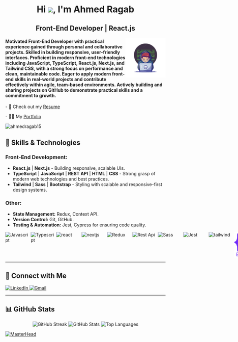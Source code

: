 <h1 align="center">Hi <img src="https://media.giphy.com/media/hvRJCLFzcasrR4ia7z/giphy.gif" width="28">, I'm Ahmed Ragab </h1>
<h2 align="center">Front-End Developer | React.js</h2>

<div style="margin-bottom:20px">
        <img align="right" src="https://raw.githubusercontent.com/mohamedelkashef15/mohamedelkashef15/main/github-profile.png" width="25%">
</div>

<h4>Motivated Front-End Developer with practical experience gained through personal and collaborative projects. Skilled in building responsive, user-friendly interfaces. Proficient in modern front-end technologies including JavaScript, TypeScript, React.js, Next.js, and Tailwind CSS, with a strong focus on performance and clean, maintainable code. Eager to apply modern front-end skills in real-world projects and contribute effectively within agile, team-based environments. Actively building and sharing projects on GitHub to demonstrate practical skills and a commitment to growth.</h4>

<p>- 📄 Check out my <a href="https://drive.google.com/file/d/1Kdz0Yu_Jl9krKpCVEChWesaViSCYi6o6" target="_blank">Resume</a></p>
<p>- 👨‍💻 My <a href="https://ahmedragab.netlify.app" target="_blank">Portfolio</a></p>

<p align="left"> <img src="https://komarev.com/ghpvc/?username=ahmedragab15&label=Profile%20views&color=0e75b6&style=flat" alt="ahmedragab15" /> </p>


## 🚀 **Skills & Technologies**

### **Front-End Development:**
- **React.js** | **Next.js** - Building responsive, scalable UIs.
- **TypeScript** | **JavaScript** | **REST API** | **HTML** | **CSS** - Strong grasp of modern web technologies and best practices.
- **Tailwind** | **Sass** | **Bootstrap** - Styling with scalable and responsive-first design systems.

### **Other:**
- **State Management:** Redux, Context API.
- **Version Control:** Git, GitHub.
- **Testing & Automation:** Jest, Cypress for ensuring code quality.

<div style="display: flex; align-items: flex-start;">
        <img src="https://techstack-generator.vercel.app/js-icon.svg" alt="Javascript" width="80" height="80" title="Javascript"/>
        <img src="https://techstack-generator.vercel.app/ts-icon.svg" alt="Typescript" width="80" height="80" title="Typescript"/>
        <img src="https://techstack-generator.vercel.app/react-icon.svg" alt="react" width="80" height="80" title="React"/>
        <img src="https://cdn.worldvectorlogo.com/logos/nextjs-2.svg" alt="nextjs" width="80" height="80" title="Next"/>
        <img src="https://techstack-generator.vercel.app/redux-icon.svg" alt="Redux" width="80" height="80" title="Redux"/>
        <img src="https://techstack-generator.vercel.app/restapi-icon.svg" alt="Rest Api" width="80" height="80" title="Rest Api"/>
        <img src="https://techstack-generator.vercel.app/sass-icon.svg" alt="Sass" width="80" height="80" title="Sass"/>
        <img src="https://techstack-generator.vercel.app/jest-icon.svg" alt="Jest" width="80" height="80" title="Jest"/>
        <img src="https://cdn.simpleicons.org/tailwindcss/06B6D4" alt="tailwind" width="80" height="80" title="Tailwind"/>
        <img src="https://raw.githubusercontent.com/devicons/devicon/master/icons/bootstrap/bootstrap-plain-wordmark.svg" alt="bootstrap" width="80" height="80" title="Bootstrap"/>
        <img src="https://raw.githubusercontent.com/devicons/devicon/master/icons/css3/css3-original-wordmark.svg" alt="css3" width="80" height="80" title="Css"/> 
        <img src="https://raw.githubusercontent.com/devicons/devicon/master/icons/html5/html5-original-wordmark.svg" alt="html5" width="80" height="80" title="Html"/> 
        <img src="https://www.vectorlogo.zone/logos/git-scm/git-scm-icon.svg" alt="git" width="80" height="80" title="Git"/>
        <img src="https://www.vectorlogo.zone/logos/figma/figma-icon.svg" alt="figma" width="80" height="80" title="Figma"/> 
</div>

---

## 🔗 **Connect with Me**  
<div align="left">
  <a href="https://www.linkedin.com/in/ahmedragab15" target="_blank">
    <img src="https://img.shields.io/badge/LinkedIn-0077B5?logo=linkedin&logoColor=white&style=for-the-badge" height="35" alt="LinkedIn" />
  </a>
  <a href="mailto:ragabahmed154@gmail.com">
    <img src="https://img.shields.io/badge/Gmail-D14836?logo=gmail&logoColor=white&style=for-the-badge" height="35" alt="Gmail" />
  </a>
</div>

---

## 📊 **GitHub Stats**  

<div align="center">
<img src="https://github-readme-streak-stats.herokuapp.com?user=ahmedragab15&theme=radical" width="100%" height="250" alt="GitHub Streak" />
<img src="https://github-readme-stats.vercel.app/api/top-langs?username=ahmedragab15&layout=compact&theme=dracula&langs_count=6" height="200" alt="GitHub Stats" />
<img src="https://github-readme-stats.vercel.app/api?username=ahmedragab15&show_icons=true&theme=dracula&count_private=true" height="200" alt="Top Languages" />
</div>




[![MasterHead](https://firebasestorage.googleapis.com/v0/b/flexi-coding.appspot.com/o/dempgi7-520f8d5f-63d4-4453-8822-dbc149ae27f8.gif?alt=media&token=91c0c7b2-93c3-8029-b011-1a8803c5730d)](https://github.com/)
